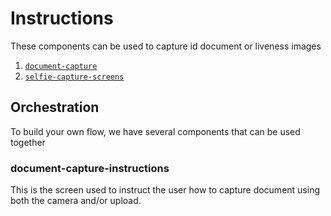 # Instructions

These components can be used to capture id document or liveness images

1. [`document-capture`](./document/README.md)
2. [`selfie-capture-screens`](./selfie/README.md)

## Orchestration

To build your own flow, we have several components that can be used together

### document-capture-instructions

This is the screen used to instruct the user how to capture document using both the camera and/or upload.
